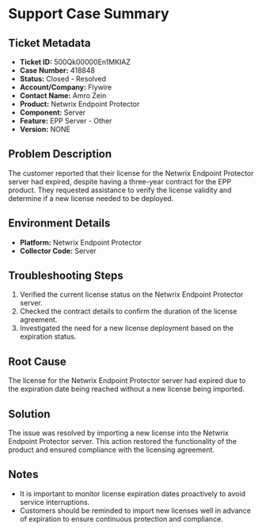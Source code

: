 # Support Case Summary

## Ticket Metadata
- **Ticket ID:** 500Qk00000En1MKIAZ
- **Case Number:** 418848
- **Status:** Closed - Resolved
- **Account/Company:** Flywire
- **Contact Name:** Amro Zein
- **Product:** Netwrix Endpoint Protector
- **Component:** Server
- **Feature:** EPP Server - Other
- **Version:** NONE

## Problem Description
The customer reported that their license for the Netwrix Endpoint Protector server had expired, despite having a three-year contract for the EPP product. They requested assistance to verify the license validity and determine if a new license needed to be deployed.

## Environment Details
- **Platform:** Netwrix Endpoint Protector
- **Collector Code:** Server

## Troubleshooting Steps
1. Verified the current license status on the Netwrix Endpoint Protector server.
2. Checked the contract details to confirm the duration of the license agreement.
3. Investigated the need for a new license deployment based on the expiration status.

## Root Cause
The license for the Netwrix Endpoint Protector server had expired due to the expiration date being reached without a new license being imported.

## Solution
The issue was resolved by importing a new license into the Netwrix Endpoint Protector server. This action restored the functionality of the product and ensured compliance with the licensing agreement.

## Notes
- It is important to monitor license expiration dates proactively to avoid service interruptions.
- Customers should be reminded to import new licenses well in advance of expiration to ensure continuous protection and compliance.